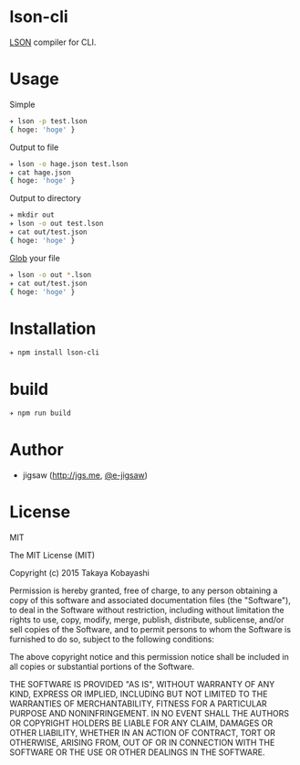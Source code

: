 lson-cli
========

[LSON](https://github.com/gkovacs/lson) compiler for CLI.

# Usage

Simple

```sh
✈ lson -p test.lson
{ hoge: 'hoge' }
```

Output to file

```sh
✈ lson -o hage.json test.lson
✈ cat hage.json
{ hoge: 'hoge' }
```

Output to directory

```sh
✈ mkdir out
✈ lson -o out test.lson
✈ cat out/test.json
{ hoge: 'hoge' }
```

[Glob](https://github.com/isaacs/node-glob) your file

```sh
✈ lson -o out *.lson
✈ cat out/test.json
{ hoge: 'hoge' }
```

# Installation

```
✈ npm install lson-cli
```

# build

```sh
✈ npm run build
```

# Author

* jigsaw (http://jgs.me, [@e-jigsaw](https://github.com/e-jigsaw))

# License

MIT

The MIT License (MIT)

Copyright (c) 2015 Takaya Kobayashi

Permission is hereby granted, free of charge, to any person obtaining a copy of this software and associated documentation files (the "Software"), to deal in the Software without restriction, including without limitation the rights to use, copy, modify, merge, publish, distribute, sublicense, and/or sell copies of the Software, and to permit persons to whom the Software is furnished to do so, subject to the following conditions:

The above copyright notice and this permission notice shall be included in all copies or substantial portions of the Software.

THE SOFTWARE IS PROVIDED "AS IS", WITHOUT WARRANTY OF ANY KIND, EXPRESS OR IMPLIED, INCLUDING BUT NOT LIMITED TO THE WARRANTIES OF MERCHANTABILITY, FITNESS FOR A PARTICULAR PURPOSE AND NONINFRINGEMENT. IN NO EVENT SHALL THE AUTHORS OR COPYRIGHT HOLDERS BE LIABLE FOR ANY CLAIM, DAMAGES OR OTHER LIABILITY, WHETHER IN AN ACTION OF CONTRACT, TORT OR OTHERWISE, ARISING FROM, OUT OF OR IN CONNECTION WITH THE SOFTWARE OR THE USE OR OTHER DEALINGS IN THE SOFTWARE.
